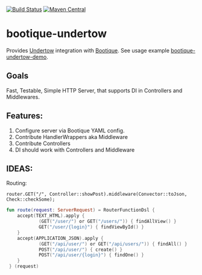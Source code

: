 [![Build Status](https://travis-ci.org/bootique/bootique-undertow.svg)](https://travis-ci.org/bootique/bootique-undertow)
[![Maven Central](https://maven-badges.herokuapp.com/maven-central/io.bootique.undertow/bootique-undertow/badge.svg)](https://maven-badges.herokuapp.com/maven-central/io.bootique.undertow/bootique-undertow/)

# bootique-undertow

Provides [Undertow](http://undertow.io/) integration with [Bootique](http://bootique.io).
See usage example [bootique-undertow-demo](https://github.com/bootique-examples/bootique-undertow-demo).

## Goals

Fast, Testable, Simple HTTP Server, that supports DI in Controllers and Middlewares.

## Features:

1. Configure server via Bootique YAML config.
2. Contribute HandlerWrappers aka Middleware
3. Contribute Controllers
4. DI should work with Controllers and Middleware


## IDEAS:

Routing: 
```
router.GET("/", Controller::showPost).middleware(Convector::toJson, Check::checkSome);
```

```kotlin
fun route(request: ServerRequest) = RouterFunctionDsl {
    accept(TEXT_HTML).apply {
            (GET("/user/") or GET("/users/")) { findAllView() }
            GET("/user/{login}") { findViewById() }
    }
    accept(APPLICATION_JSON).apply {
            (GET("/api/user/") or GET("/api/users/")) { findAll() }
            POST("/api/user/") { create() }
            POST("/api/user/{login}") { findOne() }
    }
 } (request)
 ```
